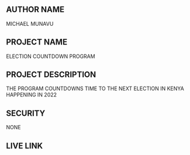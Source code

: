 ## AUTHOR NAME
MICHAEL MUNAVU

## PROJECT NAME

ELECTION COUNTDOWN PROGRAM

## PROJECT DESCRIPTION
THE PROGRAM COUNTDOWNS TIME TO THE NEXT ELECTION IN KENYA HAPPENING IN 2022

## SECURITY
NONE

##  LIVE LINK